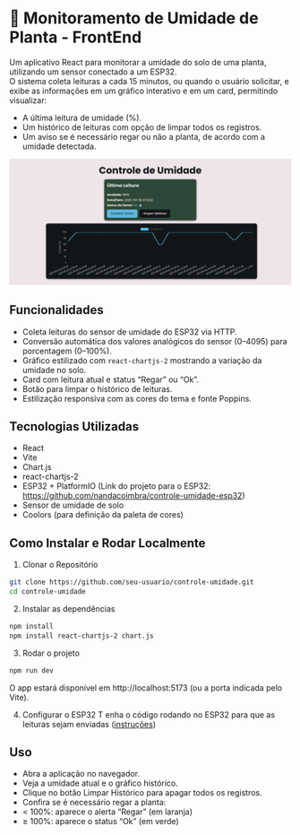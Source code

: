 # 🌱 Monitoramento de Umidade de Planta - FrontEnd

Um aplicativo React para monitorar a umidade do solo de uma planta, utilizando um sensor conectado a um ESP32.  
O sistema coleta leituras a cada 15 minutos, ou quando o usuário solicitar, e exibe as informações em um gráfico interativo e em um card, permitindo visualizar:

- A última leitura de umidade (%).
- Um histórico de leituras com opção de limpar todos os registros.
- Um aviso se é necessário regar ou não a planta, de acordo com a umidade detectada.

![alt text](image-1.png)

## Funcionalidades

- Coleta leituras do sensor de umidade do ESP32 via HTTP.
- Conversão automática dos valores analógicos do sensor (0–4095) para porcentagem (0–100%).
- Gráfico estilizado com `react-chartjs-2` mostrando a variação da umidade no solo.
- Card com leitura atual e status “Regar” ou “Ok”.
- Botão para limpar o histórico de leituras.
- Estilização responsiva com as cores do tema e fonte Poppins.

## Tecnologias Utilizadas

- React
- Vite
- Chart.js
- react-chartjs-2
- ESP32 + PlatformIO (Link do projeto para o ESP32: https://github.com/nandacoimbra/controle-umidade-esp32)
- Sensor de umidade de solo
- Coolors (para definição da paleta de cores)

## Como Instalar e Rodar Localmente

1. Clonar o Repositório  
```bash
git clone https://github.com/seu-usuario/controle-umidade.git
cd controle-umidade
```

2. Instalar as dependências
```bash
npm install
npm install react-chartjs-2 chart.js

```
3. Rodar o projeto
```bash
npm run dev
```

O app estará disponível em http://localhost:5173 (ou a porta indicada pelo Vite).

4. Configurar o ESP32
T
enha o código rodando no ESP32 para que as leituras sejam enviadas ([instruções](https://github.com/nandacoimbra/controle-umidade-esp32))

## Uso

- Abra a aplicação no navegador.
- Veja a umidade atual e o gráfico histórico.
- Clique no botão Limpar Histórico para apagar todos os registros.
- Confira se é necessário regar a planta:
- < 100%: aparece o alerta “Regar” (em laranja)
- ≥ 100%: aparece o status “Ok” (em verde)